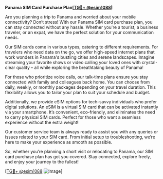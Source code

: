 **Panama SIM Card Purchase Plan[[TG💪+ @esim1088](https://t.me/s/esim1088)]**

Are you planning a trip to Panama and worried about your mobile connectivity? Don’t stress! With our Panama SIM card purchase plan, you can stay connected without any hassle. Whether you're a tourist, a business traveler, or an expat, we have the perfect solution for your communication needs.

Our SIM cards come in various types, catering to different requirements. For travelers who need data on the go, we offer high-speed internet plans that work wonders in Panama's bustling cities and serene landscapes. Imagine streaming your favorite shows or video calling your loved ones with crystal-clear quality – all while exploring the breathtaking beauty of Panama!

For those who prioritize voice calls, our talk-time plans ensure you stay connected with family and colleagues back home. You can choose from daily, weekly, or monthly packages depending on your travel duration. This flexibility allows you to tailor your plan to suit your schedule and budget.

Additionally, we provide eSIM options for tech-savvy individuals who prefer digital solutions. An eSIM is a virtual SIM card that can be activated instantly via your smartphone. It’s convenient, eco-friendly, and eliminates the need to carry physical SIM cards. Perfect for those who want a seamless experience without the extra weight!

Our customer service team is always ready to assist you with any queries or issues related to your SIM card. From initial setup to troubleshooting, we’re here to make your experience as smooth as possible.

So, whether you’re planning a short visit or relocating to Panama, our SIM card purchase plan has got you covered. Stay connected, explore freely, and enjoy your journey to the fullest!

[[TG💪+ @esim1088](https://t.me/s/esim1088) ![Image](https://i.postimg.cc/Y0z9fWf4/image.png)]